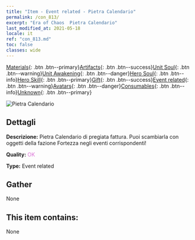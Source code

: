 ```yaml
---
title: "Item - Event related - Pietra Calendario"
permalink: /con_813/
excerpt: "Era of Chaos  Pietra Calendario"
last_modified_at: 2021-05-18
locale: it
ref: "con_813.md"
toc: false
classes: wide
---
```

 [Materials](/ItemsIT/){: .btn .btn--primary}[Artifacts](/ItemsIT/Artifacts/){: .btn .btn--success}[Unit Soul](/ItemsIT/UnitSoul/){: .btn .btn--warning}[Unit Awakening](/ItemsIT/UnitAwakening/){: .btn .btn--danger}[Hero Soul](/ItemsIT/HeroSoul/){: .btn .btn--info}[Hero Skill](/ItemsIT/HeroSkill/){: .btn .btn--primary}[Gift](/ItemsIT/Gift/){: .btn .btn--success}[Event related](/ItemsIT/Events/){: .btn .btn--warning}[Avatars](/ItemsIT/Avatars/){: .btn .btn--danger}[Consumables](/ItemsIT/Consumables/){: .btn .btn--info}[Unknown](/ItemsIT/Unknown/){: .btn .btn--primary}

 ![Pietra Calendario](/images/t/i_3071.png)

## Dettagli
 **Descrizione:** Pietra Calendario di pregiata fattura. Puoi scambiarla con oggetti della fazione Fortezza negli eventi corrispondenti!

 **Quality:** <span style="color: #DA70D6">OK</span>

 **Type:** Event related

## Gather

  None

## This item contains:

  None


